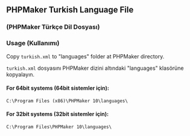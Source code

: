 ## PHPMaker Turkish Language File
### (PHPMaker Türkçe Dil Dosyası)

### Usage (Kullanımı)
Copy `turkish.xml` to "languages" folder at PHPMaker directory.

`turkish.xml` dosyasını PHPMaker dizini altındaki "languages" klasörüne kopyalayın.

#### For 64bit systems (64bit sistemler için):
`C:\Program Files (x86)\PHPMaker 10\languages\`

#### For 32bit systems (32bit sistemler için):
`C:\Program Files\PHPMaker 10\languages\`
